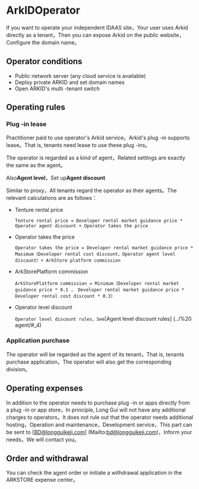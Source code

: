 # ArkIDOperator

If you want to operate your independent IDAAS site，Your user uses Arkid directly as a tenant，Then you can expose Arkid on the public website，Configure the domain name。

## Operator conditions

* Public network server (any cloud service is available)
* Deploy private ARKID and set domain names
* Open ARKID's multi -tenant switch

## Operating rules

### Plug -in lease

Practitioner paid to use operator's Arkid service。Arkid's plug -in supports lease。That is, tenants need lease to use these plug -ins。

The operator is regarded as a kind of agent，Related settings are exactly the same as the agent。

Also**Agent level**，Set up**Agent discount**

Similar to proxy，All tenants regard the operator as their agents。The relevant calculations are as follows：

* Tenture rental price
  
    ```Tenture rental price = Developer rental market guidance price * Operator agent discount + Operator takes the price```

* Operator takes the price

    ```Operator takes the price = Developer rental market guidance price * Maximum（Developer rental cost discount，Operator agent level discount）+ ArkStore platform commission```

* ArkStorePlatform commission
    
    ```ArkStorePlatform commission = Minimum（Developer rental market guidance price * 0.1 ， Developer rental market guidance price * Developer rental cost discount * 0.3）```

* Operator level discount
    
    ```Operator level discount rules，See```[Agent level discount rules] (../%20 agent/#_4)

### Application purchase

The operator will be regarded as the agent of its tenant，That is, tenants purchase application，The operator will also get the corresponding division。

## Operating expenses

In addition to the operator needs to purchase plug -in or apps directly from a plug -in or app store，In principle, Long Gui will not have any additional charges to operators，It does not rule out that the operator needs additional hosting，Operation and maintenance，Development service，This part can be sent to [BD@longguikeji.com] (Mailto:bd@longguikeji.com)，Inform your needs，We will contact you。

## Order and withdrawal

You can check the agent order or initiate a withdrawal application in the ARKSTORE expense center。
